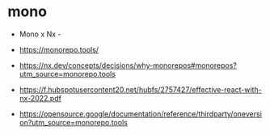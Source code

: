 # mono
- Mono x Nx -

- https://monorepo.tools/
- https://nx.dev/concepts/decisions/why-monorepos#monorepos?utm_source=monorepo.tools
- https://f.hubspotusercontent20.net/hubfs/2757427/effective-react-with-nx-2022.pdf
- https://opensource.google/documentation/reference/thirdparty/oneversion?utm_source=monorepo.tools
